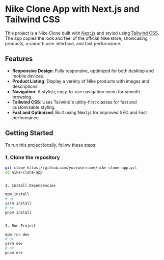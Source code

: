 # Nike Clone App with Next.js and Tailwind CSS

This project is a Nike Clone built with [Next.js](https://nextjs.org) and styled using [Tailwind CSS](https://tailwindcss.com). The app copies the look and feel of the official Nike store, showcasing products, a smooth user interface, and fast performance.

## Features

- **Responsive Design**: Fully responsive, optimized for both desktop and mobile devices.
- **Product Listing**: Display a variety of Nike products with images and descriptions.
- **Navigation**: A stylish, easy-to-use navigation menu for smooth browsing.
- **Tailwind CSS**: Uses Tailwind's utility-first classes for fast and customizable styling.
- **Fast and Optimized**: Built using Next.js for improved SEO and Fast performance.

## Getting Started

To run this project locally, follow these steps:

### 1. Clone the repository

```bash
git clone https://github.com/yourusername/nike-clone-app.git
cd nike-clone-app


2. Install Dependencies

npm install
# or
yarn install
# or
pnpm install


3. Run Project

npm run dev
# or
yarn dev
# or
pnpm dev
